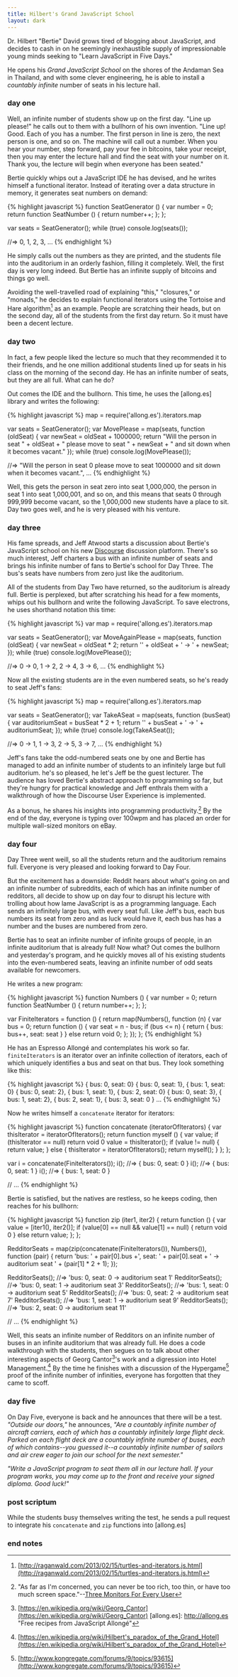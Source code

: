 ```yaml
---
title: Hilbert's Grand JavaScript School
layout: dark
---
```


Dr. Hilbert "Bertie" David grows tired of blogging about JavaScript, and decides to cash in on he seemingly inexhaustible supply of impressionable young minds seeking to "Learn JavaScript in Five Days."

He opens his *Grand JavaScript School* on the shores of the Andaman Sea in Thailand, and with some clever engineering, he is able to install a *countably infinite* number of seats in his lecture hall.

### day one

Well, an infinite number of students show up on the first day. "Line up please!" he calls out to them with a bullhorn of his own invention. "Line up! Good. Each of you has a number. The first person in line is zero, the next person is one, and so on. The machine will call out a number. When you hear your number, step forward, pay your fee in bitcoins, take your receipt, then you may enter the lecture hall and find the seat with your number on it. Thank you, the lecture will begin when everyone has been seated."

Bertie quickly whips out a JavaScript IDE he has devised, and he writes himself a functional iterator. Instead of iterating over a data structure in memory, it generates seat numbers on demand:

{% highlight javascript %}
function SeatGenerator () {
  var number = 0;
  return function SeatNumber () {
    return number++;
  };
};

var seats = SeatGenerator();
while (true)
  console.log(seats());

//=> 0, 1, 2, 3, ...
{% endhighlight %}

He simply calls out the numbers as they are printed, and the students file into the auditorium in an orderly fashion, filling it completely. Well, the first day is very long indeed. But Bertie has an infinite supply of bitcoins and things go well.

Avoiding the well-travelled road of explaining "this," "closures," or "monads," he decides to explain functional iterators using the Tortoise and Hare algorithm[^tortoise] as an example. People are scratching their heads, but on the second day, all of the students from the first day return. So it must have been a decent lecture.

[^tortoise]: [http://raganwald.com/2013/02/15/turtles-and-iterators.js.html](http://raganwald.com/2013/02/15/turtles-and-iterators.js.html)

### day two

In fact, a few people liked the lecture so much that they recommended it to their friends, and he one million additional students lined up for seats in his class on the morning of the second day. He has an infinite number of seats, but they are all full. What can he do?

Out comes the IDE and the bullhorn. This time, he uses the [allong.es] library and writes the following:

{% highlight javascript %}
map = require('allong.es').iterators.map

var seats = SeatGenerator();
var MovePlease = map(seats, function (oldSeat) {
  var newSeat = oldSeat + 1000000;
  return "Will the person in seat " + oldSeat + " please move to seat " + newSeat + " and sit down when it becomes vacant."
});
while (true)
  console.log(MovePlease());

//=> "Will the person in seat 0 please move to seat 1000000 and sit down when it becomes vacant.", ...
{% endhighlight %}

Well, this gets the person in seat zero into seat 1,000,000, the person in seat 1 into seat 1,000,001, and so on, and this means that seats 0 through 999,999 become vacant, so the 1,000,000 new students have a place to sit. Day two goes well, and he is very pleased with his venture.

### day three

His fame spreads, and Jeff Atwood starts a discussion about Bertie's JavaScript school on his new [Discourse](http://www.discourse.org) discussion platform. There's so much interest, Jeff charters a bus with an infinite number of seats and brings his infinite number of fans to Bertie's school for Day Three. The bus's seats have numbers from zero just like the auditorium.

All of the students from Day Two have returned, so the auditorium is already full. Bertie is perplexed, but after scratching his head for a few moments, whips out his bullhorn and write the following JavaScript. To save electrons, he uses shorthand notation this time:

{% highlight javascript %}
var map = require('allong.es').iterators.map

var seats = SeatGenerator();
var MoveAgainPlease = map(seats, function (oldSeat) {
  var newSeat = oldSeat * 2;
  return '' + oldSeat + ' -> ' + newSeat;
});
while (true)
  console.log(MovePlease());
  
//=> 0 -> 0, 1 -> 2, 2 -> 4, 3 -> 6, ...
{% endhighlight %}

Now all the existing students are in the even numbered seats, so he's ready to seat Jeff's fans:

{% highlight javascript %}
map = require('allong.es').iterators.map

var seats = SeatGenerator();
var TakeASeat = map(seats, function (busSeat) {
  var auditoriumSeat = busSeat * 2 + 1;
  return '' + busSeat + ' -> ' + auditoriumSeat;
});
while (true)
  console.log(TakeASeat());
  
//=> 0 -> 1, 1 -> 3, 2 -> 5, 3 -> 7, ...
{% endhighlight %}

Jeff's fans take the odd-numbered seats one by one and Bertie has managed to add an infinite number of students to an infinitely large but full auditorium. he's so pleased, he let's Jeff be the guest lecturer. The audience has loved Bertie's abstract approach to programming so far, but they're hungry for practical knowledge and Jeff enthrals them  with a walkthrough of how the Discourse User Experience is implemented.

As a bonus, he shares his insights into programming productivity.[^jeff] By the end of the day, everyone is typing over 100wpm and has placed an order for multiple wall-sized monitors on eBay.

[^jeff]: "As far as I'm concerned, you can never be too rich, too thin, or have too much screen space."--[Three Monitors For Every User](http://www.codinghorror.com/blog/2010/04/three-monitors-for-every-user.html)

### day four

Day Three went weill, so all the students return and the auditorium remains full. Everyone is very pleased and looking forward to Day Four.

But the excitement has a downside: Reddit hears about what's going on and an infinite number of subreddits, each of which has an infinite number of redditors, all decide to show up on day four to disrupt his lecture with trolling about how lame JavaScript is as a programming language. Each sends an infinitely large bus, with every seat full. Like Jeff's bus, each bus numbers its seat from zero and as luck would have it, each bus has has a number and the buses are numbered from zero.

Bertie has to seat an infinite number of infinite groups of people, in an infinite auditorium that is already full! Now what? Out comes the bullhorn and yesterday's program, and he quickly moves all of his existing students into the even-numbered seats, leaving an infinite number of odd seats available for newcomers.

He writes a new program:

{% highlight javascript %}
function Numbers () {
  var number = 0;
  return function SeatNumber () {
    return number++;
  };
};

var FiniteIterators = function () {
  return map(Numbers(), function (n) {
    var bus = 0;
    return function () {
      var seat = n - bus;
      if (bus <= n) {
        return {
          bus: bus++,
          seat: seat
        }
      }
      else return void 0;
    };
  });
};
{% endhighlight %}

He has an Espresso Allongé and contemplates his work so far. `finiteIterators` is an iterator over an infinite collection of iterators, each of which uniquely identifies a bus and seat on that bus. They look something like this:

{% highlight javascript %}
{ bus: 0, seat: 0}
{ bus: 0, seat: 1}, { bus: 1, seat: 0}
{ bus: 0, seat: 2}, { bus: 1, seat: 1}, { bus: 2, seat: 0}
{ bus: 0, seat: 3}, { bus: 1, seat: 2}, { bus: 2, seat: 1}, { bus: 3, seat: 0 }
...
{% endhighlight %}

Now he writes himself a `concatenate` iterator for iterators:

{% highlight javascript %}
function concatenate (iteratorOfIterators) {
  var thisIterator = iteratorOfIterators();
  return function myself () {
    var value;
    if (thisIterator == null)
      return void 0
    value = thisIterator();
    if (value != null) {
      return value;
    }
    else {
      thisIterator = iteratorOfIterators();
      return myself();
    }
  };
};

var i = concatenate(FiniteIterators());
i();
  //=> { bus: 0, seat: 0 }
i();
  //=> { bus: 0, seat: 1 }
i();
  //=> { bus: 1, seat: 0 }
  
// ...
{% endhighlight %}

Bertie is satisfied, but the natives are restless, so he keeps coding, then reaches for his bullhorn:

{% highlight javascript %}
function zip (iter1, iter2) {
  return function () {
    var value = [iter1(), iter2()];
    if (value[0] == null && value[1] == null) {
      return void 0
    }
    else return value;
  };
};

RedditorSeats = map(zip(concatenate(FiniteIterators()), Numbers()), function (pair) {
  return 'bus: ' + pair[0].bus +', seat: ' + pair[0].seat + ' -> auditorium seat ' + (pair[1] * 2 + 1);
});

RedditorSeats();
  //=> 'bus: 0, seat: 0 -> auditorium seat 1'
RedditorSeats();
  //=> 'bus: 0, seat: 1 -> auditorium seat 3'
RedditorSeats();
  //=> 'bus: 1, seat: 0 -> auditorium seat 5'
RedditorSeats();
  //=> 'bus: 0, seat: 2 -> auditorium seat 7'
RedditorSeats();
  //=> 'bus: 1, seat: 1 -> auditorium seat 9'
RedditorSeats();
  //=> 'bus: 2, seat: 0 -> auditorium seat 11'
  
// ...
{% endhighlight %}

Well, this seats an infinite number of Redditors on an infinite number of buses in an infinite auditorium that was already full. He does a code walkthrough with the students, then segues on to talk about other interesting aspects of Georg Cantor[^cantor]'s work and a digression into Hotel Management.[^grand] By the time he finishes with a discussion of the Hypergame[^kongregate] proof of the infinite number of infinities, everyone has forgotten that they came to scoff.

[^cantor]: [https://en.wikipedia.org/wiki/Georg_Cantor](https://en.wikipedia.org/wiki/Georg_Cantor)
[allong.es]: http://allong.es "Free recipes from JavaScript Allongé"
[^kongregate]: [http://www.kongregate.com/forums/9/topics/93615](http://www.kongregate.com/forums/9/topics/93615)
[^grand]: [https://en.wikipedia.org/wiki/Hilbert's_paradox_of_the_Grand_Hotel](https://en.wikipedia.org/wiki/Hilbert's_paradox_of_the_Grand_Hotel)

### day five

On Day Five, everyone is back and he announces that there will be a test. *"Outside our doors,"* he announces, *"Are a countably infinite number of aircraft carriers, each of which has a countably infinitely large flight deck. Parked on each flight deck are a countably infinite number of buses, each of which contains--you guessed it--a countably infinite number of sailors and air crew eager to join our school for the next semester."*

*"Write a JavaScript program to seat them all in our lecture hall. If your program works, you may come up to the front and receive your signed diploma. Good luck!"*

### post scriptum

While the students busy themselves writing the test, he sends a pull request to integrate his `concatenate` and `zip` functions into [allong.es]

### end notes